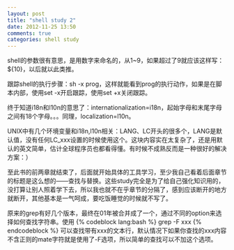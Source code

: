 ```yaml
---
layout: post
title: "shell study 2"
date: 2012-11-25 13:50
comments: true
categories: shell study
---
```


shell的参数很有意思，是用数字来命名的，从1~9，如果超过了9就应该这样写：${10}，以后就以此类推。

跟踪shell的执行步骤：sh -x prog，这样就能看到prog的执行动作，如果是在脚本内部，使用set -x开启跟踪，使用set +x关闭跟踪。

终于知道i18n和l10n的意思了：internationalization=i18n，起始字母和末尾字母之间有18个字母。。。同理，localization=l10n。

UNIX中有几个环境变量和i18n,l10n相关：LANG、LC开头的很多个，LANG是默认值，没有任何LC_xxx设置的时候使用这个。这块内容实在太复杂了，还是用默认的英文简单，估计全球程序员也都看得懂。有时候不成熟反而是一种很好的解决方案：）

至此书的前两章就结束了，后面就开始具体的工具学习，至少我自己看着后面章节的标题是这么想的——查找与替换。这些study完全是为了给自己强化知识用的，没打算让别人照着学下去，所以我也就不在乎章节的分隔了，感到应该断开的地方就断开，其他基本是一气呵成，要吃饭睡觉的时候就不写了。

原来的grep有好几个版本，最终在01年被合并成了一个，通过不同的option来选择如何查找字符串。使用
{% codeblock lang:bash %}
grep -F xxx
{% endcodeblock %}
可以查找带有xxx的文本行，默认情况下如果你查找的xxx内容不含正则的mate字符就是使用了-F选项，所以简单的查找可以不加这个选项。

